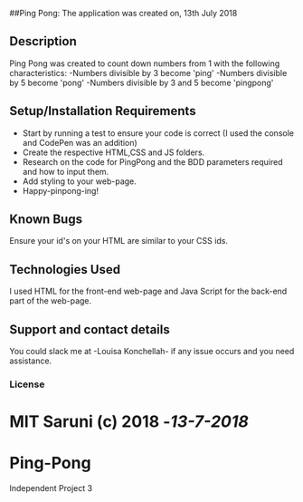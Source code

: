 ##Ping Pong: 
The application was created on, 13th July 2018
## Description
Ping Pong was created to count down numbers from 1 with the following characteristics:
-Numbers divisible by 3 become 'ping'
-Numbers divisible by 5 become 'pong'
-Numbers divisible by 3 and 5 become 'pingpong'

## Setup/Installation Requirements
* Start by running a test to ensure your code is correct (I used the console and CodePen was an addition)
* Create the respective HTML,CSS and JS folders.
* Research on the code for PingPong and the BDD parameters required and how to input them.
* Add styling to your web-page.
* Happy-pinpong-ing!

## Known Bugs
Ensure your id's on your HTML are similar to your CSS ids. 
## Technologies Used
 I used HTML for the front-end web-page and Java Script for the back-end part of the web-page.
## Support and contact details
You could slack me at -Louisa Konchellah- if any issue occurs and you need assistance.
### License
MIT
Saruni (c) 2018 -*13-7-2018*
=======
# Ping-Pong
Independent Project 3

